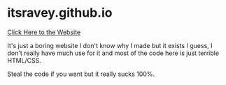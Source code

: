 # itsravey.github.io

[Click Here to the Website](https://itsravey.github.io)

It's just a boring website I don't know why I made but it exists I guess, I don't really have much use for it and most of the code here is just terrible HTML/CSS.

Steal the code if you want but it really sucks 100%. 
